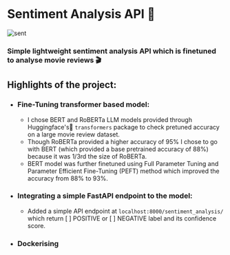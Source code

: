 # Sentiment Analysis API :movie_camera:

![sent](https://github.com/nihal-DS/Sentiment_Analysis/assets/120628216/6c112d66-7537-469d-a4ff-eca159564f0d)

### Simple lightweight sentiment analysis API which is finetuned to analyse movie reviews :clapper:

## Highlights of the project:
* ### Fine-Tuning transformer based model:
  - I chose BERT and RoBERTa LLM models provided through Huggingface's🤗 `transformers` package to check pretuned accuracy on a large movie review dataset.
  - Though RoBERTa provided a higher accuracy of 95% I chose to go with BERT (which provided a base pretrained accuracy of 88%) because it was 1/3rd the size of RoBERTa.
  - BERT model was further finetuned using Full Parameter Tuning and Parameter Efficient Fine-Tuning (PEFT) method which improved the accuracy from 88% to 93%.

* ### Integrating a simple FastAPI endpoint to the model:
  - Added a simple API endpoint at ```localhost:8000/sentiment_analysis/``` which return [ ] POSITIVE or [ ] NEGATIVE label and its confidence score.
 
* ### Dockerising 
